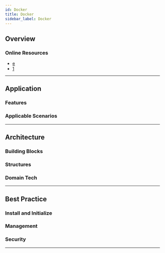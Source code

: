 ```yaml
---
id: Docker
title: Docker
sidebar_label: Docker
---
```


## Overview

### Online Resources

- [e](https://www.mongodb.com)
- [1](https://docs.mongodb.com/)

---

## Application

### Features

### Applicable Scenarios

---

## Architecture

### Building Blocks

### Structures

### Domain Tech

---

## Best Practice

### Install and Initialize

### Management

### Security

---
